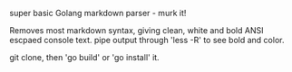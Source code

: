 super basic Golang markdown parser - murk it! 

Removes most markdown syntax, giving clean, white and bold ANSI escpaed console text.
pipe output through 'less -R' to see bold and color.

git clone, then 'go build' or 'go install' it.

